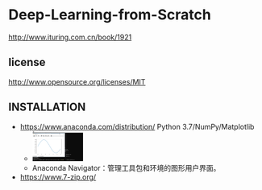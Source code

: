 # Deep-Learning-from-Scratch
http://www.ituring.com.cn/book/1921

## license
http://www.opensource.org/licenses/MIT

## INSTALLATION
* https://www.anaconda.com/distribution/  Python 3.7/NumPy/Matplotlib
   * <img src="alex/simple_graph.png" width=100 height=60 />
   * Anaconda Navigator：管理工具包和环境的图形用户界面。
* https://www.7-zip.org/                 




